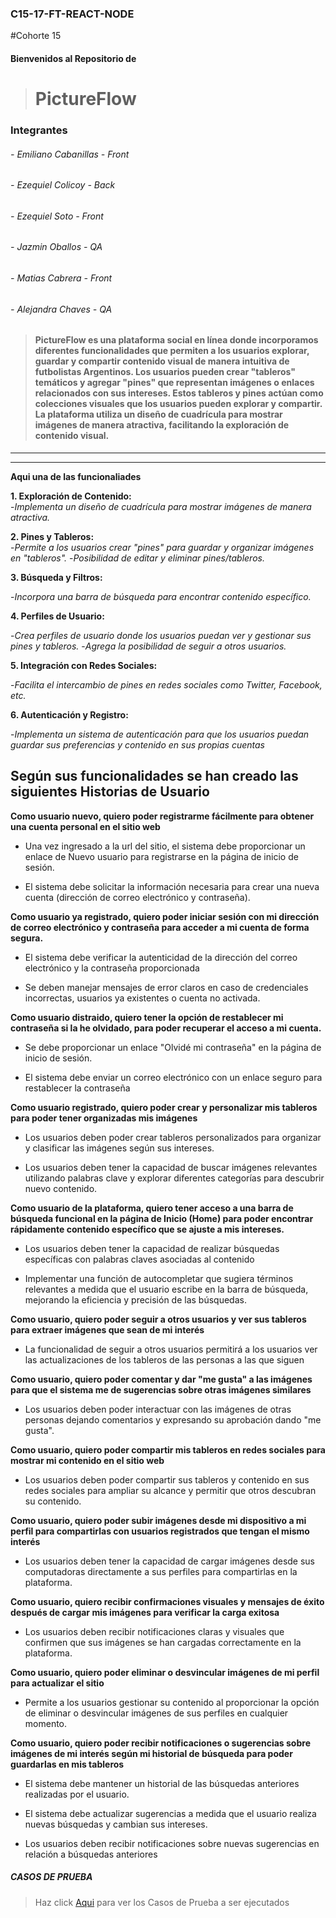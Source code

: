 ### C15-17-FT-REACT-NODE
#Cohorte 15

####  Bienvenidos al Repositorio de 
> # PictureFlow 

### Integrantes
######  - Emiliano Cabanillas - Front
###### -  Ezequiel Colicoy - Back
###### -  Ezequiel Soto - Front
###### -  Jazmin Oballos - QA
###### -  Matias Cabrera - Front
###### -  Alejandra Chaves  - QA

> #### PictureFlow es una plataforma social en línea donde incorporamos diferentes funcionalidades que permiten a los usuarios explorar, guardar y compartir contenido visual de manera intuitiva de futbolistas Argentinos. Los usuarios pueden crear "tableros" temáticos y agregar "pines" que representan imágenes o enlaces relacionados con sus intereses. Estos tableros y pines actúan como colecciones visuales que los usuarios pueden explorar y compartir. La plataforma utiliza un diseño de cuadrícula para mostrar imágenes de manera atractiva, facilitando la exploración de contenido visual.

------------

------------


**Aqui una de las funcionaliades**

**1. Exploración de Contenido:**  
-*Implementa un diseño de cuadrícula para mostrar imágenes de manera atractiva.* 

**2. Pines y Tableros:**    
-*Permite a los usuarios crear "pines" para guardar y organizar imágenes en "tableros".*
-*Posibilidad de editar y eliminar pines/tableros.*

**3. Búsqueda y Filtros:**

-*Incorpora una barra de búsqueda para encontrar contenido específico.*

**4. Perfiles de Usuario:**

-*Crea perfiles de usuario donde los usuarios puedan ver y gestionar sus pines y tableros.*
-*Agrega la posibilidad de seguir a otros usuarios.*

**5. Integración con Redes Sociales:**

-*Facilita el intercambio de pines en redes sociales como Twitter, Facebook, etc.*

**6. Autenticación y Registro:**

-*Implementa un sistema de autenticación para que los usuarios puedan guardar sus preferencias y contenido en sus propias cuentas*

## **Según sus funcionalidades se han creado las siguientes Historias de Usuario**

**Como usuario nuevo, quiero poder registrarme fácilmente para obtener una cuenta personal en el sitio web**
- Una vez ingresado a la url  del sitio, el sistema debe proporcionar un enlace de Nuevo usuario para registrarse en la página de inicio de sesión. 

- El sistema debe solicitar la información necesaria para crear una nueva cuenta (dirección de correo electrónico y contraseña). 

**Como usuario ya registrado, quiero poder iniciar sesión con mi dirección de correo electrónico y contraseña para acceder a mi cuenta de forma segura.**

- El sistema debe verificar la autenticidad de la dirección del correo electrónico y la contraseña proporcionada 

- Se deben manejar mensajes de error claros en caso de credenciales incorrectas, usuarios ya existentes o cuenta no activada. 

**Como usuario distraido, quiero tener la opción de restablecer mi contraseña si la he olvidado, para poder recuperar el acceso a mi cuenta.** 

- Se debe proporcionar un enlace "Olvidé mi contraseña" en la página de inicio de sesión. 

- El sistema debe enviar un correo electrónico con un enlace seguro para restablecer la contraseña  

**Como usuario registrado, quiero poder crear y personalizar mis tableros para poder tener organizadas mis imágenes** 

- Los usuarios deben poder crear tableros personalizados para organizar y clasificar las imágenes según sus intereses. 

- Los usuarios deben tener la capacidad de buscar imágenes relevantes utilizando palabras clave y explorar diferentes categorías para descubrir nuevo contenido. 

**Como usuario de la plataforma, quiero tener acceso a una barra de búsqueda funcional en la página de Inicio (Home) para poder encontrar rápidamente contenido específico que se ajuste a mis intereses.**

- Los usuarios deben tener la capacidad de realizar búsquedas específicas con palabras claves asociadas al contenido  

- Implementar una función de autocompletar que sugiera términos relevantes a medida que el usuario escribe en la barra de búsqueda, mejorando la eficiencia y precisión de las búsquedas. 

**Como usuario, quiero poder seguir a otros usuarios y ver sus tableros para extraer imágenes que sean de mi interés**

- La funcionalidad de seguir a otros usuarios permitirá a los usuarios ver las actualizaciones de los tableros de las personas a las que siguen 

**Como usuario, quiero poder comentar y dar "me gusta" a las imágenes para que el sistema me de sugerencias sobre otras imágenes similares**

- Los usuarios deben poder interactuar con las imágenes de otras personas dejando comentarios y expresando su aprobación dando "me gusta". 

**Como usuario, quiero poder compartir mis tableros en redes sociales para mostrar mi contenido en el sitio web**

- Los usuarios deben poder compartir sus tableros y contenido en sus redes sociales para ampliar su alcance y permitir que otros descubran su contenido. 

**Como usuario, quiero poder subir imágenes desde mi dispositivo a mi perfil para compartirlas con usuarios registrados que tengan el mismo interés**

- Los usuarios deben tener la capacidad de cargar imágenes desde sus computadoras directamente a sus perfiles para compartirlas en la plataforma. 

**Como usuario, quiero recibir confirmaciones visuales y mensajes de éxito después de cargar mis imágenes para verificar la carga exitosa**

- Los usuarios deben recibir notificaciones claras y visuales que confirmen que sus imágenes se han cargadas correctamente en la plataforma. 

**Como usuario, quiero poder eliminar o desvincular imágenes de mi perfil para actualizar el sitio**

- Permite a los usuarios gestionar su contenido al proporcionar la opción de eliminar o desvincular imágenes de sus perfiles en cualquier momento. 

**Como usuario, quiero poder recibir notificaciones o sugerencias sobre imágenes de mi interés según mi historial de búsqueda para poder guardarlas en mis tableros**

- El sistema debe mantener un historial de las búsquedas anteriores realizadas por el usuario. 

- El sistema debe actualizar sugerencias a medida que el usuario realiza nuevas búsquedas y cambian sus intereses. 

- Los usuarios deben recibir notificaciones sobre nuevas sugerencias en relación a búsquedas anteriores 

##### CASOS DE PRUEBA

> Haz click [Aqui](https://1drv.ms/x/c/90cffb01789d54cf/EbQrMAjyvjdEq0WFjTMfNlwBqNaNvt3PcOCI7Glo0pEihQ?e=8wWNqD "Aqui") para ver los Casos de Prueba a ser ejecutados
